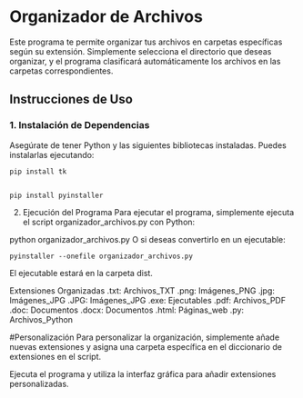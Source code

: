 # Organizador de Archivos

Este programa te permite organizar tus archivos en carpetas específicas según su extensión. Simplemente selecciona el directorio que deseas organizar, y el programa clasificará automáticamente los archivos en las carpetas correspondientes.

## Instrucciones de Uso

### 1. Instalación de Dependencias

Asegúrate de tener Python y las siguientes bibliotecas instaladas. Puedes instalarlas ejecutando:

```
pip install tk


pip install pyinstaller
```

2. Ejecución del Programa
Para ejecutar el programa, simplemente ejecuta el script organizador_archivos.py con Python:


python organizador_archivos.py
O si deseas convertirlo en un ejecutable:

```
pyinstaller --onefile organizador_archivos.py
```
El ejecutable estará en la carpeta dist.

Extensiones Organizadas
.txt: Archivos_TXT
.png: Imágenes_PNG
.jpg: Imágenes_JPG
.JPG: Imágenes_JPG
.exe: Ejecutables
.pdf: Archivos_PDF
.doc: Documentos
.docx: Documentos
.html: Páginas_web
.py: Archivos_Python

#Personalización
Para personalizar la organización, simplemente añade nuevas extensiones y asigna una carpeta específica en el diccionario de extensiones en el script.

Ejecuta el programa y utiliza la interfaz gráfica para añadir extensiones personalizadas.
